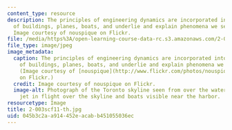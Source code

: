 ```yaml
---
content_type: resource
description: The principles of engineering dynamics are incorporated into the design
  of buildings, planes, boats, and underlie and explain phenomena we see every day.
  Image courtesy of nouspique on Flickr.
file: /media/https%3A/open-learning-course-data-rc.s3.amazonaws.com/2-003sc-engineering-dynamics-fall-2011/045b3c2aa914452eacabb451055036ec_2-003scf11-th.jpg
file_type: image/jpeg
image_metadata:
  caption: The principles of engineering dynamics are incorporated into the design
    of buildings, planes, boats, and underlie and explain phenomena we see every day.
    (Image courtesy of [nouspique](http://www.flickr.com/photos/nouspique/5012353631/)
    on Flickr.)
  credit: Image courtesy of nouspique on Flickr.
  image-alt: Photograph of the Toronto skyline seen from over the water, with a commercial
    jet in flight over the skyline and boats visible near the harbor.
resourcetype: Image
title: 2-003scf11-th.jpg
uid: 045b3c2a-a914-452e-acab-b451055036ec
---
```


